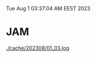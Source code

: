 Tue Aug  1 03:37:04 AM EEST 2023
# JAM
<a href='./cache/202308/01_03.log'>./cache/202308/01_03.log</a>

